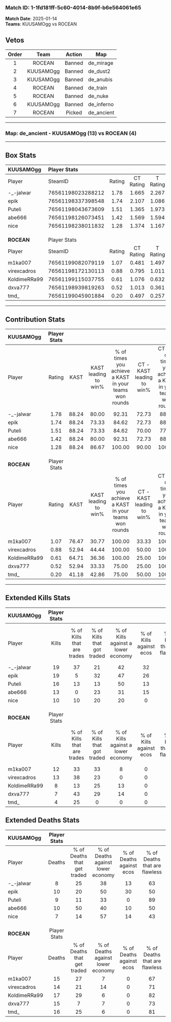 ### Match ID: 1-1fd181ff-5c60-4014-8b9f-b6e564061e65  
**Match Date**: 2025-01-14  
**Teams**: KUUSAMOgg vs ROCEAN  

## Vetos  

| Order | Team | Action | Map |
| :---: | :--: | :----: | --- |
| 1 | ROCEAN | Banned | de_mirage |
| 2 | KUUSAMOgg | Banned | de_dust2 |
| 3 | KUUSAMOgg | Banned | de_anubis |
| 4 | ROCEAN | Banned | de_train |
| 5 | ROCEAN | Banned | de_nuke |
| 6 | KUUSAMOgg | Banned | de_inferno |
| 7 | ROCEAN | Picked | de_ancient |

---  

### **Map**: de_ancient - KUUSAMOgg (13) vs ROCEAN (4)  
---  

## Box Stats  

| **KUUSAMOgg** | Player Stats      |        |           |          |       |       |       |         |        |      |     |
| :- | :- | :-: | :-: | :-: | :-: | :-: | :-: | :-: | :-: | :-: | :-: |
| Player        | SteamID           | Rating | CT Rating | T Rating | KAST  |  ADR  | Kills | Assists | Deaths | K/D  | HS% |
| -_-jalwar     | 76561198023288212 |  1.78  |   1.665   |  2.267   | 88.24 | 94.5  |  19   |    9    |   8    | 2.38 | 63  |
| epik          | 76561198337398548 |  1.74  |   2.107   |  1.086   | 88.24 | 111.4 |  19   |    5    |   10   | 1.90 | 47  |
| Puteli        | 76561198043673609 |  1.51  |   1.365   |  1.973   | 88.24 | 82.4  |  16   |    2    |   9    | 1.78 | 37  |
| abe666        | 76561198126073451 |  1.42  |   1.569   |  1.594   | 88.24 | 103.7 |  13   |    6    |   10   | 1.30 | 69  |
| nice          | 76561198238011832 |  1.28  |   1.374   |  1.167   | 88.24 | 73.0  |  10   |    9    |   7    | 1.43 | 40  |
|               |                   |        |           |          |       |       |       |         |        |      |     |
|               |                   |        |           |          |       |       |       |         |        |      |     |
|               |                   |        |           |          |       |       |       |         |        |      |     |
| **ROCEAN**    | Player Stats      |        |           |          |       |       |       |         |        |      |     |
| Player        | SteamID           | Rating | CT Rating | T Rating | KAST  |  ADR  | Kills | Assists | Deaths | K/D  | HS% |
| m1ka007       | 76561199082079119 |  1.07  |   0.481   |  1.497   | 76.47 | 91.8  |  12   |    3    |   15   | 0.80 | 41  |
| virexcadros   | 76561198172130113 |  0.88  |   0.795   |  1.011   | 52.94 | 63.4  |  13   |    2    |   14   | 0.93 | 38  |
| KoldimeRRa99  | 76561199115037755 |  0.61  |   1.076   |  0.632   | 64.71 | 60.2  |   8   |    1    |   17   | 0.47 | 62  |
| dxva777       | 76561198939819263 |  0.52  |   1.013   |  0.361   | 52.94 | 51.4  |   7   |    4    |   15   | 0.47 | 85  |
| tmd_          | 76561199045901884 |  0.20  |   0.497   |  0.257   | 41.18 | 38.4  |   4   |    2    |   16   | 0.25 | 75  |
---  

## Contribution Stats  

| **KUUSAMOgg** | Player Stats |       |                      |                                                        |                           |                                                             |                          |                                                            |
| :- | :-: | :-: | :-: | :-: | :-: | :-: | :-: | :-: |
| Player        |    Rating    | KAST  | KAST leading to win% | % of times you achieve a KAST in your teams won rounds | CT - KAST leading to win% | CT - % of times you achieve a KAST in your teams won rounds | T - KAST leading to win% | T - % of times you achieve a KAST in your teams won rounds |
| -_-jalwar     |     1.78     | 88.24 |        80.00         |                         92.31                          |           72.73           |                            88.89                            |          100.00          |                           100.00                           |
| epik          |     1.74     | 88.24 |        73.33         |                         84.62                          |           72.73           |                            88.89                            |          75.00           |                           75.00                            |
| Puteli        |     1.51     | 88.24 |        73.33         |                         84.62                          |           70.00           |                            77.78                            |          80.00           |                           100.00                           |
| abe666        |     1.42     | 88.24 |        80.00         |                         92.31                          |           72.73           |                            88.89                            |          100.00          |                           100.00                           |
| nice          |     1.28     | 88.24 |        86.67         |                         100.00                         |           90.00           |                           100.00                            |          80.00           |                           100.00                           |
|               |              |       |                      |                                                        |                           |                                                             |                          |                                                            |
|               |              |       |                      |                                                        |                           |                                                             |                          |                                                            |
|               |              |       |                      |                                                        |                           |                                                             |                          |                                                            |
| **ROCEAN**    | Player Stats |       |                      |                                                        |                           |                                                             |                          |                                                            |
| Player        |    Rating    | KAST  | KAST leading to win% | % of times you achieve a KAST in your teams won rounds | CT - KAST leading to win% | CT - % of times you achieve a KAST in your teams won rounds | T - KAST leading to win% | T - % of times you achieve a KAST in your teams won rounds |
| m1ka007       |     1.07     | 76.47 |        30.77         |                         100.00                         |           33.33           |                           100.00                            |          30.00           |                           100.00                           |
| virexcadros   |     0.88     | 52.94 |        44.44         |                         100.00                         |           50.00           |                           100.00                            |          42.86           |                           100.00                           |
| KoldimeRRa99  |     0.61     | 64.71 |        36.36         |                         100.00                         |           25.00           |                           100.00                            |          42.86           |                           100.00                           |
| dxva777       |     0.52     | 52.94 |        33.33         |                         75.00                          |           25.00           |                           100.00                            |          40.00           |                           66.67                            |
| tmd_          |     0.20     | 41.18 |        42.86         |                         75.00                          |           50.00           |                           100.00                            |          40.00           |                           66.67                            |
---  

## Extended Kills Stats  

| **KUUSAMOgg** | Player Stats |                            |                            |                                    |                         |                              |                                 |                                       |                    |           |
| :- | :-: | :-: | :-: | :-: | :-: | :-: | :-: | :-: | :-: | :-: |
| Player        |    Kills     | % of Kills that are trades | % of Kills that got traded | % of Kills against a lower economy | % of Kills against ecos | % of Kills that are flawless | % of Kills that are close duels | % of Kills that are assisted by flash | Pistol Round Kills | AWP Kills |
| -_-jalwar     |      19      |             37             |             21             |                 42                 |           32            |              68              |                5                |                  16                   |         0          |     4     |
| epik          |      19      |             5              |             32             |                 47                 |           26            |              68              |                0                |                  26                   |         1          |     1     |
| Puteli        |      16      |             13             |             13             |                 50                 |           13            |              88              |                6                |                   0                   |         6          |     3     |
| abe666        |      13      |             0              |             23             |                 31                 |           15            |              62              |                8                |                  15                   |         0          |     1     |
| nice          |      10      |             10             |             20             |                 20                 |            0            |              90              |               10                |                   0                   |         0          |     1     |
|               |              |                            |                            |                                    |                         |                              |                                 |                                       |                    |           |
|               |              |                            |                            |                                    |                         |                              |                                 |                                       |                    |           |
|               |              |                            |                            |                                    |                         |                              |                                 |                                       |                    |           |
| **ROCEAN**    | Player Stats |                            |                            |                                    |                         |                              |                                 |                                       |                    |           |
| Player        |    Kills     | % of Kills that are trades | % of Kills that got traded | % of Kills against a lower economy | % of Kills against ecos | % of Kills that are flawless | % of Kills that are close duels | % of Kills that are assisted by flash | Pistol Round Kills | AWP Kills |
| m1ka007       |      12      |             33             |             33             |                 8                  |            0            |              67              |                0                |                   0                   |         4          |     2     |
| virexcadros   |      13      |             38             |             23             |                 0                  |            0            |              62              |                8                |                   0                   |         0          |     0     |
| KoldimeRRa99  |      8       |             13             |             25             |                 13                 |            0            |              38              |               13                |                  25                   |         0          |     1     |
| dxva777       |      7       |             43             |             29             |                 14                 |            0            |              57              |                0                |                   0                   |         0          |     0     |
| tmd_          |      4       |             25             |             0              |                 0                  |            0            |              75              |                0                |                   0                   |         0          |     2     |
## Extended Deaths Stats  

| **KUUSAMOgg** | Player Stats |                             |                                   |                          |                               |                            |                           |               |
| :- | :-: | :-: | :-: | :-: | :-: | :-: | :-: | :-: |
| Player        |    Deaths    | % of Deaths that get traded | % of Deaths against lower economy | % of Deaths against ecos | % of Deaths that are flawless | % of Deaths that are close | % of Deaths while blinded | Deaths to AWP |
| -_-jalwar     |      8       |             25              |                38                 |            13            |              63               |             0              |             0             |       1       |
| epik          |      10      |             20              |                50                 |            30            |              50               |             0              |             0             |       1       |
| Puteli        |      9       |             11              |                33                 |            0             |              89               |             0              |            11             |       2       |
| abe666        |      10      |             50              |                40                 |            10            |              50               |             10             |            10             |       0       |
| nice          |      7       |             14              |                57                 |            14            |              43               |             14             |             0             |       0       |
|               |              |                             |                                   |                          |                               |                            |                           |               |
|               |              |                             |                                   |                          |                               |                            |                           |               |
|               |              |                             |                                   |                          |                               |                            |                           |               |
| **ROCEAN**    | Player Stats |                             |                                   |                          |                               |                            |                           |               |
| Player        |    Deaths    | % of Deaths that get traded | % of Deaths against lower economy | % of Deaths against ecos | % of Deaths that are flawless | % of Deaths that are close | % of Deaths while blinded | Deaths to AWP |
| m1ka007       |      15      |             27              |                 7                 |            0             |              67               |             7              |            13             |       2       |
| virexcadros   |      14      |             21              |                14                 |            0             |              71               |             0              |            14             |       0       |
| KoldimeRRa99  |      17      |             29              |                 6                 |            0             |              82               |             6              |            18             |       2       |
| dxva777       |      15      |              7              |                 7                 |            0             |              73               |             0              |            13             |       2       |
| tmd_          |      16      |             25              |                 6                 |            0             |              81               |             13             |             6             |       1       |
